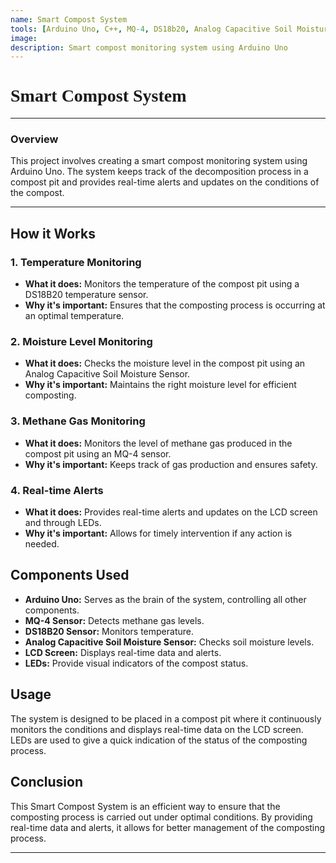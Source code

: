 ```yaml
---
name: Smart Compost System
tools: [Arduino Uno, C++, MQ-4, DS18b20, Analog Capacitive Soil Moisture Sensor]
image: 
description: Smart compost monitoring system using Arduino Uno
---
```



<h1 style="font-family: Georgia;">Smart Compost System</h1>

---

### Overview
This project involves creating a smart compost monitoring system using Arduino Uno. The system keeps track of the decomposition process in a compost pit and provides real-time alerts and updates on the conditions of the compost.

---
## How it Works

### 1. **Temperature Monitoring**
   - **What it does:** Monitors the temperature of the compost pit using a DS18B20 temperature sensor.
   - **Why it's important:** Ensures that the composting process is occurring at an optimal temperature.

### 2. **Moisture Level Monitoring**
   - **What it does:** Checks the moisture level in the compost pit using an Analog Capacitive Soil Moisture Sensor.
   - **Why it's important:** Maintains the right moisture level for efficient composting.

### 3. **Methane Gas Monitoring**
   - **What it does:** Monitors the level of methane gas produced in the compost pit using an MQ-4 sensor.
   - **Why it's important:** Keeps track of gas production and ensures safety.

### 4. **Real-time Alerts**
   - **What it does:** Provides real-time alerts and updates on the LCD screen and through LEDs.
   - **Why it's important:** Allows for timely intervention if any action is needed.

## Components Used

- **Arduino Uno:** Serves as the brain of the system, controlling all other components.
- **MQ-4 Sensor:** Detects methane gas levels.
- **DS18B20 Sensor:** Monitors temperature.
- **Analog Capacitive Soil Moisture Sensor:** Checks soil moisture levels.
- **LCD Screen:** Displays real-time data and alerts.
- **LEDs:** Provide visual indicators of the compost status.

## Usage

The system is designed to be placed in a compost pit where it continuously monitors the conditions and displays real-time data on the LCD screen. LEDs are used to give a quick indication of the status of the composting process.

## Conclusion

This Smart Compost System is an efficient way to ensure that the composting process is carried out under optimal conditions. By providing real-time data and alerts, it allows for better management of the composting process.

---
